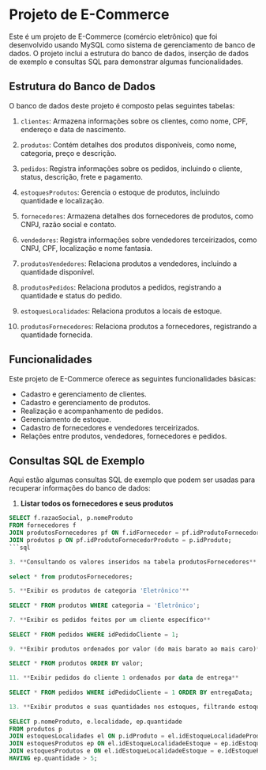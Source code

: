 # Projeto de E-Commerce

Este é um projeto de E-Commerce (comércio eletrônico) que foi desenvolvido usando MySQL como sistema de gerenciamento de banco de dados. O projeto inclui a estrutura do banco de dados, inserção de dados de exemplo e consultas SQL para demonstrar algumas funcionalidades.

## Estrutura do Banco de Dados

O banco de dados deste projeto é composto pelas seguintes tabelas:

1. `clientes`: Armazena informações sobre os clientes, como nome, CPF, endereço e data de nascimento.

2. `produtos`: Contém detalhes dos produtos disponíveis, como nome, categoria, preço e descrição.

3. `pedidos`: Registra informações sobre os pedidos, incluindo o cliente, status, descrição, frete e pagamento.

4. `estoquesProdutos`: Gerencia o estoque de produtos, incluindo quantidade e localização.

5. `fornecedores`: Armazena detalhes dos fornecedores de produtos, como CNPJ, razão social e contato.

6. `vendedores`: Registra informações sobre vendedores terceirizados, como CNPJ, CPF, localização e nome fantasia.

7. `produtosVendedores`: Relaciona produtos a vendedores, incluindo a quantidade disponível.

8. `produtosPedidos`: Relaciona produtos a pedidos, registrando a quantidade e status do pedido.

9. `estoquesLocalidades`: Relaciona produtos a locais de estoque.

10. `produtosFornecedores`: Relaciona produtos a fornecedores, registrando a quantidade fornecida.

## Funcionalidades

Este projeto de E-Commerce oferece as seguintes funcionalidades básicas:

- Cadastro e gerenciamento de clientes.
- Cadastro e gerenciamento de produtos.
- Realização e acompanhamento de pedidos.
- Gerenciamento de estoque.
- Cadastro de fornecedores e vendedores terceirizados.
- Relações entre produtos, vendedores, fornecedores e pedidos.

## Consultas SQL de Exemplo

Aqui estão algumas consultas SQL de exemplo que podem ser usadas para recuperar informações do banco de dados:

1. **Listar todos os fornecedores e seus produtos**
```sql   
SELECT f.razaoSocial, p.nomeProduto
FROM fornecedores f
JOIN produtosFornecedores pf ON f.idFornecedor = pf.idProdutoFornecedorFornecedor
JOIN produtos p ON pf.idProdutoFornecedorProduto = p.idProduto;
```sql

3. **Consultando os valores inseridos na tabela produtosFornecedores**
          
select * from produtosFornecedores;          

5. **Exibir os produtos de categoria 'Eletrônico'**
   
SELECT * FROM produtos WHERE categoria = 'Eletrônico';

7. **Exibir os pedidos feitos por um cliente específico**
   
SELECT * FROM pedidos WHERE idPedidoCliente = 1;

9. **Exibir produtos ordenados por valor (do mais barato ao mais caro)**
    
SELECT * FROM produtos ORDER BY valor;

11. **Exibir pedidos do cliente 1 ordenados por data de entrega**
    
SELECT * FROM pedidos WHERE idPedidoCliente = 1 ORDER BY entregaData;

13. **Exibir produtos e suas quantidades nos estoques, filtrando estoques com quantidade maior que 5**
    
SELECT p.nomeProduto, e.localidade, ep.quantidade
FROM produtos p
JOIN estoquesLocalidades el ON p.idProduto = el.idEstoqueLocalidadeProduto
JOIN estoquesProdutos ep ON el.idEstoqueLocalidadeEstoque = ep.idEstoqueProduto
JOIN estoquesProdutos e ON el.idEstoqueLocalidadeEstoque = e.idEstoqueProduto
HAVING ep.quantidade > 5;
          
                    
